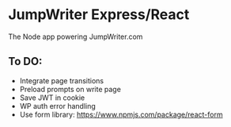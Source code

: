 # JumpWriter Express/React
The Node app powering JumpWriter.com

## To DO:
- Integrate page transitions
- Preload prompts on write page
- Save JWT in cookie
- WP auth error handling
- Use form library: https://www.npmjs.com/package/react-form
